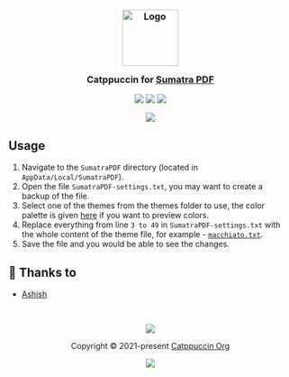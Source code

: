 <h3 align="center">
	<img src="https://raw.githubusercontent.com/catppuccin/catppuccin/dev/assets/logos/exports/1544x1544_circle.png" width="100" alt="Logo"/><br/>
	<img src="https://raw.githubusercontent.com/catppuccin/catppuccin/dev/assets/misc/transparent.png" height="30" width="0px"/>
	Catppuccin for 
  <a href="https://sumatra-pdf.en.softonic.com/">Sumatra PDF</a>
	<img src="https://raw.githubusercontent.com/catppuccin/catppuccin/dev/assets/misc/transparent.png" height="30" width="0px"/>
</h3>

<p align="center">
  <a href="https://github.com/catppuccin/sumatra-pdf/stargazers"><img src="https://img.shields.io/github/stars/catppuccin/sumatra-pdf?colorA=363a4f&colorB=b7bdf8&style=for-the-badge"></a>
  <a href="https://github.com/catppuccin/sumatra-pdf/issues"><img src="https://img.shields.io/github/issues/sumatra-pdf/sumatra-pdf?colorA=363a4f&colorB=f5a97f&style=for-the-badge"></a>
  <a href="https://github.com/catppuccin/sumatra-pdf/contributors"><img src="https://img.shields.io/github/contributors/catppuccin/sumatra-pdf?colorA=363a4f&colorB=a6da95&style=for-the-badge"></a>
</p>

<p align="center">
  <img src="assets/preview.png"/>
</p>

## Usage

1. Navigate to the `SumatraPDF` directory (located in `AppData/Local/SumatraPDF`).
2. Open the file `SumatraPDF-settings.txt`, you may want to create a backup of the file.
3. Select one of the themes from the themes folder to use, the color palette is given [here](https://github.com/catppuccin/catppuccin#-palettes) if you want to preview colors.
2. Replace everything from line `3 to 49` in `SumatraPDF-settings.txt` with the whole content of the theme file, for example - [`macchiato.txt`](/themes/macchiato.txt).
4. Save the file and you would be able to see the changes.

## 💝 Thanks to

- [Ashish](https://github.com/asheeeshh)

&nbsp;

<p align="center"><img src="https://raw.githubusercontent.com/catppuccin/catppuccin/dev/assets/footers/gray0_ctp_on_line.svg?sanitize=true" /></p>
<p align="center">Copyright &copy; 2021-present <a href="https://github.com/catppuccin" target="_blank">Catppuccin Org</a>
<p align="center"><a href="https://github.com/catppuccin/catppuccin/blob/main/LICENSE"><img src="https://img.shields.io/static/v1.svg?style=for-the-badge&label=License&message=MIT&logoColor=d9e0ee&colorA=302d41&colorB=c9cbff"/></a></p>
